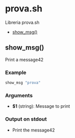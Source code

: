 # prova.sh

Libreria prova.sh

* [show_msg()](#showmsg)


## show_msg()

Print a message42

### Example

```bash
show_msg "prova"
```

### Arguments

* **$1** (string): Message to print

### Output on stdout

* Print the message42

